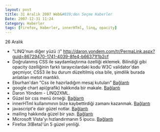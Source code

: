 ```yaml
---
layout: post
title: 31 Aralık 2007 Web&#039;den Seçme Haberler
Date: 2007-12-31 11:24
Category: Haberler
tags: [Firefox, Haberler, innerHTml, linq, opacity]
---
```


26 Aralık


-   "LINQ'nun diğer yüzü :)" http://daron.yondem.com/tr/PermaLink.aspx?guid=86729470-1741-4039-8fe4-b66371f1b2cf
-   Doğrulanmış CSS ile saydamlaştırma özelliği eklemek. Bilindiği gibi
    opacity özelliğinin farklı tarayıcılardaki kodu W3C validator'dan
    geçmiyor, CSS3 ile bu durum düzeltilmiş olsa bile, şimdilik burada
    anlatılan metot mantıklı.
-   Eburhan'dan "Css ile hazırladığım mesaj kutuları" [Bağlantı][2]
-   google chart api(grafik) hakkında bir makale. [Bağlantı][3]
-   Daron Yöndem - LINQ2XML.
-   Güzel bir css menü örneği. [Bağlantı][5]
-   innerHTml kullanımının bize kaybettirdiği zamanı kazanmak.
    [Bağlantı][6]
-   javascript'e dair güzel notlar. [Bağlantı][7]
-   mailing hakkında güzel bir yazı. [Bağlantı][8]
-   Microsoft Vista'yı hızlandırmanın 5 ipucu. [Bağlantı][9]
-   Firefox 3(Beta)'ün 5 güzel yenliği.


  [2]: http://www.eburhan.com/css-ile-hazirladigim-mesaj-kutulari/
    "mesaj kutuları"
  [3]: http://techtracer.com/2007/12/17/the-power-of-google-chart-api/
    "google chart api"
  [5]: http://www.3point7designs.com/blog/2007/12/22/advanced-css-menu-trick/
    "css menü"
  [6]: http://ajaxian.com/archives/replacehtml-for-when-innerhtml-dogs-you-down
    "innerHtml"
  [7]: http://www.456bereastreet.com/archive/200711/the_rules_of_unobtrusive_javascript/
    "javascript ipuçları"
  [8]: http://www.37signals.com/svn/posts/604-navigating-the-html-email-jungle
    "mailing"
  [9]: http://www.funtechtalk.com/5-ways-to-speed-up-windows-vista/